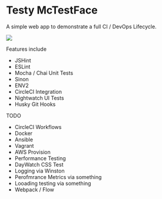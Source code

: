 # Testy McTestFace

A simple web app to demonstrate a full CI / DevOps Lifecycle.

![](https://circleci.com/gh/sghiassy/testy-mctestface.svg?&style=shield)

Features include
- JSHint
- ESLint
- Mocha / Chai Unit Tests
- Sinon
- ENV2
- CircleCI Integration
- Nightwatch UI Tests
- Husky Git Hooks

TODO
- CircleCI Workflows
- Docker
- Ansible
- Vagrant
- AWS Provision
- Performance Testing
- DayWatch CSS Test
- Logging via Winston
- Perofmrance Metrics via something
- Looading testing via something
- Webpack / Flow